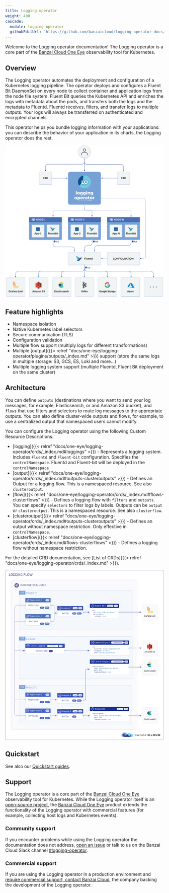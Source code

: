 ```yaml
---
title: Logging operator
weight: 400
cascade:
  module: logging-operator
  githubEditUrl: "https://github.com/banzaicloud/logging-operator-docs/edit/master/docs/"
---
```


Welcome to the Logging operator documentation! The Logging operator is a core part of the [Banzai Cloud One Eye](https://banzaicloud.com/products/one-eye/) observability tool for Kubernetes.

## Overview

The Logging operator automates the deployment and configuration of a Kubernetes logging pipeline. The operator deploys and configures a Fluent Bit DaemonSet on every node to collect container and application logs from the node file system. Fluent Bit queries the Kubernetes API and enriches the logs with metadata about the pods, and transfers both the logs and the metadata to Fluentd. Fluentd receives, filters, and transfer logs to multiple outputs. Your logs will always be transferred on authenticated and encrypted channels.

This operator helps you bundle logging information with your applications: you can describe the behavior of your application in its charts, the Logging operator does the rest.

<p align="center"><img src="img/logging_operator_flow.png" ></p>

## Feature highlights

- Namespace isolation
- Native Kubernetes label selectors
- Secure communication (TLS)
- Configuration validation
- Multiple flow support (multiply logs for different transformations)
- Multiple [output]({{< relref "docs/one-eye/logging-operator/plugins/outputs/_index.md" >}}) support (store the same logs in multiple storage: S3, GCS, ES, Loki and more...)
- Multiple logging system support (multiple Fluentd, Fluent Bit deployment on the same cluster)

## Architecture

You can define `outputs` (destinations where you want to send your log messages, for example, Elasticsearch, or and Amazon S3 bucket), and `flows` that use filters and selectors to route log messages to the appropriate outputs. You can also define cluster-wide outputs and flows, for example, to use a centralized output that namespaced users cannot modify.

You can configure the Logging operator using the following Custom Resource Descriptions.

- [logging]({{< relref "docs/one-eye/logging-operator/crds/_index.md#loggings" >}}) - Represents a logging system. Includes `Fluentd` and `Fluent-bit` configuration. Specifies the `controlNamespace`. Fluentd and Fluent-bit will be deployed in the `controlNamespace`
- [output]({{< relref "docs/one-eye/logging-operator/crds/_index.md#outputs-clusteroutputs" >}}) - Defines an Output for a logging flow. This is a namespaced resource. See also `clusteroutput`.
- [flow]({{< relref "docs/one-eye/logging-operator/crds/_index.md#flows-clusterflows" >}}) - Defines a logging flow with `filters` and `outputs`. You can specify `selectors` to filter logs by labels. Outputs can be `output` or `clusteroutput`.  This is a namespaced resource. See also `clusterflow`.
- [clusteroutput]({{< relref "docs/one-eye/logging-operator/crds/_index.md#outputs-clusteroutputs" >}}) - Defines an output without namespace restriction. Only effective in `controlNamespace`.
- [clusterflow]({{< relref "docs/one-eye/logging-operator/crds/_index.md#flows-clusterflows" >}}) - Defines a logging flow without namespace restriction.

For the detailed CRD documentation, see [List of CRDs]({{< relref "docs/one-eye/logging-operator/crds/_index.md" >}}).

<p align="center"><img src="img/logging-operator-v2-architecture.png" ></p>

## Quickstart
<script id="asciicast-315998" src="https://asciinema.org/a/315998.js" async></script>

See also our [Quickstart guides](/docs/one-eye/logging/quickstarts/).

## Support

The Logging operator is a core part of the [Banzai Cloud One Eye](https://banzaicloud.com/products/one-eye/) observability tool for Kubernetes. While the Logging operator itself is an [open-source project](https://github.com/banzaicloud/logging-operator/), the [Banzai Cloud One Eye](https://banzaicloud.com/products/one-eye/) product extends the functionality of the Logging operator with commercial features (for example, collecting host logs and Kubernetes events).

### Community support

If you encounter problems while using the Logging operator the documentation does not address, [open an issue](https://github.com/banzaicloud/logging-operator/issues) or talk to us on the Banzai Cloud Slack channel [#logging-operator](https://pages.banzaicloud.com/invite-slack).

### Commercial support

If you are using the Logging operator in a production environment and [require commercial support, contact Banzai Cloud](https://banzaicloud.com/contact/), the company backing the development of the Logging operator.
